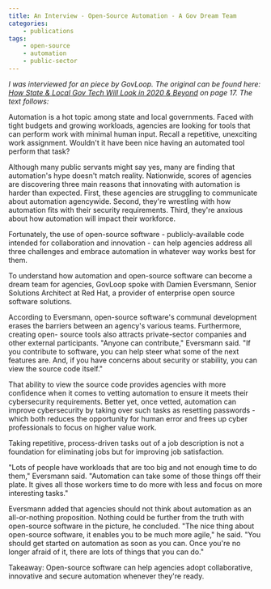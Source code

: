 ```yaml
---
title: An Interview - Open-Source Automation - A Gov Dream Team
categories:
    - publications
tags:
    - open-source
    - automation
    - public-sector
---
```


*I was interviewed for an piece by GovLoop.  The original can be found here: [How State &amp; Local Gov Tech Will Look in 2020 &amp; Beyond](https://go.govloop.com/rs/231-DWB-776/images/State-Local-Gov-Tech-Guide.pdf) on page 17.  The text follows:*

Automation is a hot topic among state and local governments. Faced with tight budgets and growing workloads, agencies are looking for tools that can perform work with minimal human input. Recall a repetitive, unexciting work assignment. Wouldn't it have been nice having an automated tool perform that task?

Although many public servants might say yes, many are finding that automation's hype doesn't match reality. Nationwide, scores of agencies are discovering three main reasons that innovating with automation is harder than expected. First, these agencies are struggling to communicate about automation agencywide. Second, they're wrestling with how automation fits with their security requirements. Third, they're anxious about how automation will impact their workforce.

Fortunately, the use of open-source software - publicly-available code intended for collaboration and innovation - can help agencies address all three challenges and embrace automation in whatever way works best for them.

To understand how automation and open-source software can become a dream team for agencies, GovLoop spoke with Damien Eversmann, Senior Solutions Architect at Red Hat, a provider of enterprise open source software solutions.

According to Eversmann, open-source software's communal development erases the barriers between an agency's various teams. Furthermore, creating open- source tools also attracts private-sector companies and other external participants. "Anyone can contribute," Eversmann said. "If you contribute to software, you can help steer what some of
the next features are. And, if you have concerns about security or stability, you can view the source code itself."

That ability to view the source code provides agencies with more confidence when it comes to vetting automation to ensure it meets their cybersecurity requirements. Better yet, once vetted, automation can improve cybersecurity by taking over such tasks as resetting passwords - which both reduces the opportunity for human error and frees up cyber professionals to focus on higher value work.

Taking repetitive, process-driven tasks out of a job description is not a foundation for eliminating jobs but for improving job satisfaction.

"Lots of people have workloads that are too big and not enough time to do them," Eversmann said. "Automation can take some of those things off their plate. It gives all those workers time to do more with less and focus on more interesting tasks."

Eversmann added that agencies should not think about automation as an all-or-nothing proposition. Nothing could be further from the truth with open-source software in the picture, he concluded. "The nice thing about open-source software, it enables you to be much more agile," he said. "You should get started on automation as soon as you can. Once you're no longer afraid of it, there are lots of things that you can do."

Takeaway: Open-source software can help agencies adopt collaborative, innovative and secure automation whenever they're ready.
